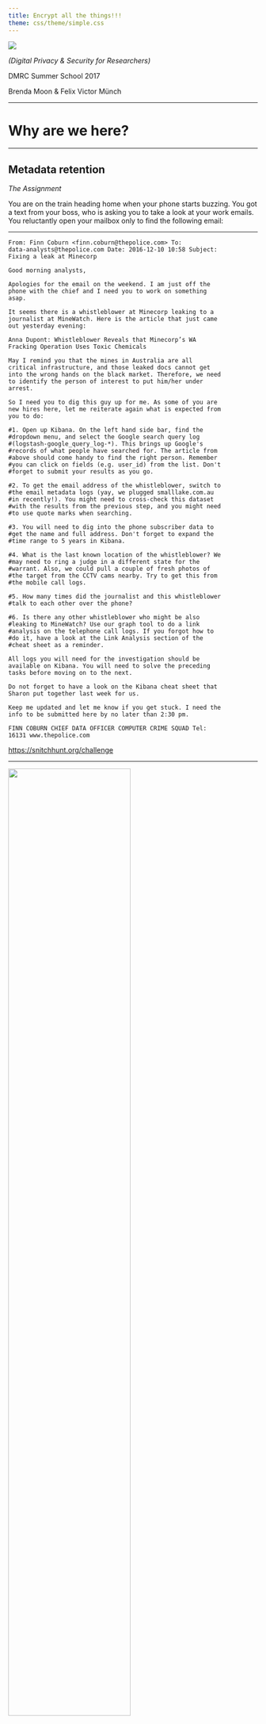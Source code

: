 ```yaml
---
title: Encrypt all the things!!!
theme: css/theme/simple.css
---
```


![](http://blog.serverfault.com/files/2016/02/encrypt-all-the-things1.png)

*(Digital Privacy & Security for Researchers)*

DMRC Summer School 2017

Brenda Moon & Felix Victor Münch

---

# Why are we here?

----

## Metadata retention

*The Assignment*

You are on the train heading home when your phone starts buzzing. You got a text from your boss, who is asking you to take a look at your work emails. You reluctantly open your mailbox only to find the following email:

----

```
From: Finn Coburn <finn.coburn@thepolice.com> To:
data-analysts@thepolice.com Date: 2016-12-10 10:58 Subject:
Fixing a leak at Minecorp

Good morning analysts,

Apologies for the email on the weekend. I am just off the
phone with the chief and I need you to work on something
asap.

It seems there is a whistleblower at Minecorp leaking to a
journalist at MineWatch. Here is the article that just came
out yesterday evening:

Anna Dupont: Whistleblower Reveals that Minecorp’s WA
Fracking Operation Uses Toxic Chemicals

May I remind you that the mines in Australia are all
critical infrastructure, and those leaked docs cannot get
into the wrong hands on the black market. Therefore, we need
to identify the person of interest to put him/her under
arrest.

So I need you to dig this guy up for me. As some of you are
new hires here, let me reiterate again what is expected from
you to do:

#1. Open up Kibana. On the left hand side bar, find the
#dropdown menu, and select the Google search query log
#(logstash-google_query_log-*). This brings up Google's
#records of what people have searched for. The article from
#above should come handy to find the right person. Remember
#you can click on fields (e.g. user_id) from the list. Don't
#forget to submit your results as you go.

#2. To get the email address of the whistleblower, switch to
#the email metadata logs (yay, we plugged smalllake.com.au
#in recently!). You might need to cross-check this dataset
#with the results from the previous step, and you might need
#to use quote marks when searching.

#3. You will need to dig into the phone subscriber data to
#get the name and full address. Don't forget to expand the
#time range to 5 years in Kibana.

#4. What is the last known location of the whistleblower? We
#may need to ring a judge in a different state for the
#warrant. Also, we could pull a couple of fresh photos of
#the target from the CCTV cams nearby. Try to get this from
#the mobile call logs.

#5. How many times did the journalist and this whistleblower
#talk to each other over the phone?

#6. Is there any other whistleblower who might be also
#leaking to MineWatch? Use our graph tool to do a link
#analysis on the telephone call logs. If you forgot how to
#do it, have a look at the Link Analysis section of the
#cheat sheet as a reminder.

All logs you will need for the investigation should be
available on Kibana. You will need to solve the preceding
tasks before moving on to the next.

Do not forget to have a look on the Kibana cheat sheet that
Sharon put together last week for us.

Keep me updated and let me know if you get stuck. I need the
info to be submitted here by no later than 2:30 pm.

FINN COBURN CHIEF DATA OFFICER COMPUTER CRIME SQUAD Tel:
16131 www.thepolice.com
```

https://snitchhunt.org/challenge

----

<img src='https://dl.dropboxusercontent.com/s/xfeqp79r5lv1wxq/2017-01-31%20at%203.23%20pm.png' width="70%">

(http://www.abc.net.au/triplej/programs/hack/how-team-of-pre-teens-found-whisteblower-using-metadata/8113668)

----

# Example IP address/VPN

researching in extremist bulletin boards/social networks
getting harrased in your neighbourhood afterwards

----

# Scenario for unencrypted communication

Iranian homosexual communicates via iMessage but message gets sent via SMS service -> jail

Note: testing notes

----

# Scenario for unencrypted devices

Interview with journalist in Turkey with 'off-the-record' content on unencrypted Android phone gets confiscated at the airport before leaving the country.

----

# Example password reuse

getting hacked by angry gamergaters on one account, loose all others too

Note: even if something similar might have happened, all examples are made up

---

# Group activity!

----

Visit https://haveibeenpwned.com/ and look up your most used email address.

----

# Why are you here?

discuss in groups (5 minutes)

---
